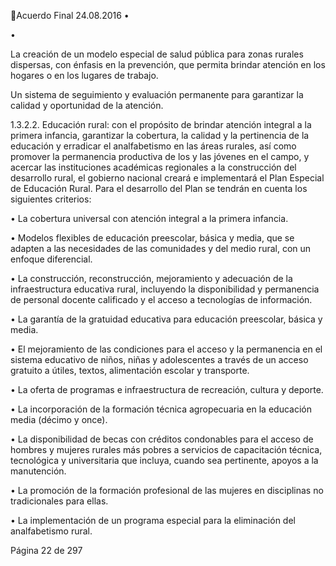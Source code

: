 Acuerdo Final 
24.08.2016 
•

•

La creación de un modelo especial de salud pública para zonas rurales dispersas, con 
énfasis en la prevención, que permita brindar atención en los hogares o en los lugares 
de trabajo.  
 
Un  sistema  de  seguimiento  y  evaluación  permanente  para  garantizar  la  calidad  y 
oportunidad de la atención. 

 
1.3.2.2. Educación rural: con el propósito de brindar atención integral a la primera infancia, 
garantizar  la  cobertura,  la  calidad  y  la  pertinencia  de  la  educación  y  erradicar  el 
analfabetismo en las áreas rurales, así como promover la permanencia productiva de 
los y las jóvenes en el campo, y acercar las instituciones académicas regionales a la 
construcción del desarrollo rural, el gobierno nacional creará e implementará el Plan 
Especial  de  Educación  Rural.  Para  el  desarrollo  del  Plan  se  tendrán  en  cuenta  los 
siguientes criterios: 
 
• La cobertura universal con atención integral a la primera infancia. 
 
• Modelos  flexibles  de  educación  preescolar,  básica  y  media,  que  se  adapten  a  las 
necesidades de las comunidades y del medio rural, con un enfoque diferencial. 
 
• La  construcción,  reconstrucción,  mejoramiento  y  adecuación  de  la  infraestructura 
educativa  rural,  incluyendo  la  disponibilidad  y  permanencia  de  personal  docente 
calificado y el acceso a tecnologías de información. 
 
• La garantía de la gratuidad educativa para educación preescolar, básica y media. 
 
• El  mejoramiento  de  las  condiciones  para  el  acceso  y  la  permanencia  en  el  sistema 
educativo de niños, niñas y adolescentes a través de un acceso gratuito a útiles, textos, 
alimentación escolar y transporte. 
 
• La oferta de programas e infraestructura de recreación, cultura y deporte. 
 
• La incorporación de la formación técnica agropecuaria en la educación media (décimo 
y once). 
 
• La  disponibilidad  de  becas  con  créditos  condonables  para  el  acceso  de  hombres  y 
mujeres  rurales  más  pobres  a  servicios  de  capacitación  técnica,  tecnológica  y 
universitaria que incluya, cuando sea pertinente, apoyos a la manutención. 
 
• La promoción de la formación profesional de las mujeres en disciplinas no tradicionales 
para ellas.  
 
• La  implementación  de  un  programa  especial  para  la  eliminación  del  analfabetismo 
rural. 
 
Página 22 de 297 
 

